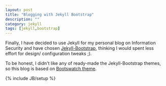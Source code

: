 ```yaml
---
layout: post
title: "Blogging with Jekyll Bootstrap"
description: ""
category: jekyll
tags: [jekyll,bootstrap]
---
```


Finally, I have decided to use Jekyll for my personal blog on Information Security and have chosen [Jekyll-Bootstrap](http://jekyllbootstrap.com), thinking I would spent less effort for design/ configuration tweaks ;). 

To be honest, I didn't like any of ready-made the Jekyll-Bootstrap themes, so this blog is based on [Bootswatch theme](https://github.com/geevi/theme-bootswatch). 

{% include JB/setup %}
